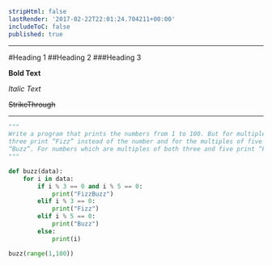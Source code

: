```yaml
stripHtml: false
lastRender: '2017-02-22T22:01:24.704211+00:00'
includeToC: false
published: true

```
---
#Heading 1
##Heading 2
###Heading 3

**Bold Text**

*Italic Text*

~~StrikeThrough~~

---

```python
"""
Write a program that prints the numbers from 1 to 100. But for multiples of
three print “Fizz” instead of the number and for the multiples of five print
“Buzz”. For numbers which are multiples of both three and five print “FizzBuzz”.
"""

def buzz(data):
    for i in data:
        if i % 3 == 0 and i % 5 == 0:
            print("FizzBuzz")
        elif i % 3 == 0:
            print("Fizz")
        elif i % 5 == 0:
            print("Buzz")
        else:
            print(i)

buzz(range(1,100))

```
